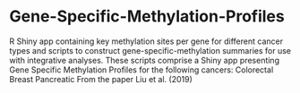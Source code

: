 # Gene-Specific-Methylation-Profiles
R Shiny app containing key methylation sites per gene for different cancer types and scripts to construct gene-specific-methylation summaries for use with integrative analyses.
These scripts comprise a Shiny app presenting Gene Specific Methylation Profiles for the following cancers:
    Colorectal
    Breast
    Pancreatic
From the paper Liu et al. (2019)
